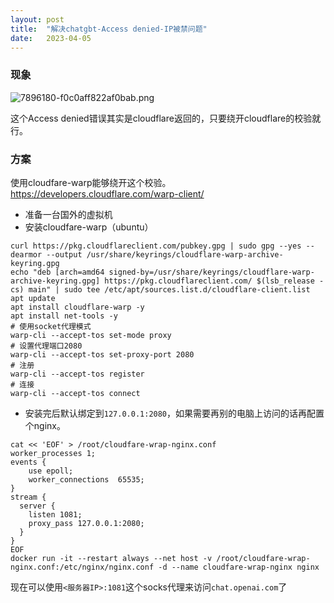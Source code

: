 ```yaml
---
layout: post
title:  "解决chatgbt-Access denied-IP被禁问题"
date:   2023-04-05
---
```


### 现象

![7896180-f0c0aff822af0bab.png](assets/img/7896180-f0c0aff822af0bab.png)

这个Access denied错误其实是cloudflare返回的，只要绕开cloudflare的校验就行。

### 方案
使用cloudfare-warp能够绕开这个校验。 https://developers.cloudflare.com/warp-client/

- 准备一台国外的虚拟机
- 安装cloudfare-warp（ubuntu）
```shell
curl https://pkg.cloudflareclient.com/pubkey.gpg | sudo gpg --yes --dearmor --output /usr/share/keyrings/cloudflare-warp-archive-keyring.gpg
echo "deb [arch=amd64 signed-by=/usr/share/keyrings/cloudflare-warp-archive-keyring.gpg] https://pkg.cloudflareclient.com/ $(lsb_release -cs) main" | sudo tee /etc/apt/sources.list.d/cloudflare-client.list
apt update
apt install cloudflare-warp -y
apt install net-tools -y
# 使用socket代理模式
warp-cli --accept-tos set-mode proxy 
# 设置代理端口2080
warp-cli --accept-tos set-proxy-port 2080
# 注册
warp-cli --accept-tos register
# 连接
warp-cli --accept-tos connect

```
- 安装完后默认绑定到`127.0.0.1:2080`，如果需要再别的电脑上访问的话再配置个nginx。
```shell
cat << 'EOF' > /root/cloudfare-wrap-nginx.conf
worker_processes 1;
events {
    use epoll;
    worker_connections  65535;
}
stream {
  server {
    listen 1081;
    proxy_pass 127.0.0.1:2080;
  }
}
EOF
docker run -it --restart always --net host -v /root/cloudfare-wrap-nginx.conf:/etc/nginx/nginx.conf -d --name cloudfare-wrap-nginx nginx
```
现在可以使用`<服务器IP>:1081`这个socks代理来访问`chat.openai.com`了
